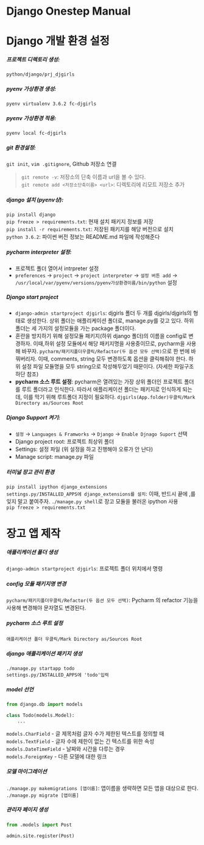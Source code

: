 <h1 class="header"><span>Django Onestep Manual</span></h1> 



# Django 개발 환경 설정 

##### 프로젝트 디렉토리 생성: 
`python/django/prj_djgirls`  

##### pyenv 가상환경 생성: 
`pyenv virtualenv 3.6.2 fc-djgirls`  

##### pyenv 가상환경 적용: 
`pyenv local fc-djgirls`  

##### git 환경설정: 
`git init`, `vim .gitignore`, Github 저장소 연결  

> `git remote -v`: 저장소의 단축 이름과 url을 볼 수 있다.  
`git remote add <저장소단축이름> <url>`: 디렉토리에 리모트 저장소 추가 

##### django 설치 (pyenv상):  
`pip install django`  
`pip freeze > requirements.txt`: 현재 설치 패키지 정보를 저장  
`pip install -r requirements.txt`: 저장된 패키지를 해당 버전으로 설치  
`python 3.6.2`: 파이썬 버전 정보는 README.md 파일에 작성해준다  

##### pycharm interpreter 설정: 
- 프로젝트 폴더 열어서 intrpreter 설정  
- `preferences` &rarr; `project` &rarr; `project interpreter` &rarr; `설정 버튼 add` &rarr; `/usr/local/var/pyenv/versions/pyenv가상환경이름/bin/python` 설정  

##### Django start project
- `django-admin startproject djgirls`: djgirls 폴더 두 개를 djgirls/djgirls의 형태로 생성한다. 상위 폴더는 애플리케이션 폴더로, manage.py를 갖고 있다. 하위 폴더는 세 가지의 설정모듈을 가는 package 폴더이다.  
- 혼란을 방지하기 위해 설정모듈 패키지(하위 django 폴더)의 이름을 config로 변경하자. 이때,하위 설정 모듈에서 해당 패키지명을 사용중이므로, pycharm을 사용해 바꾸자. `pycharm/패키지폴더우클릭/Refactor(두 옵션 모두 선택)`으로 한 번에 바꿔버리자. 이때, comments, string 모두 변경하도록 옵션을 클릭해줘야 한다. 하위 설정 파일 모듈명을 모두 string으로 작성해두었기 때문이다. (자세한 파일구조 하단 참조)
- **pycharm 소스 루트 설정**: pycharm은 열려있는 가장 상위 폴더인 프로젝트 폴더를 루트 폴더라고 인식한다. 따라서 애플리케이션 폴더는 패키지로 인식하게 되는데, 이를 막기 위해 루트폴더 지정이 필요하다. `djgirls(App.folder)우클릭/Mark Directory as/Sources Root`

##### Django Support 켜기: 
- `설정` &rarr; `Languages & Framworks` &rarr; `Django` &rarr; `Enable Djnago Suport` 선택
- Django project root: 프로젝트 최상위 폴더
- Settings: 설정 파일 (위 설정을 하고 진행해야 오류가 안 난다)
- Manage script: manage.py 파일

##### 터미널 장고 관리 환경
`pip install ipython django_extensions`  
`settings.py/INSTALLED_APPS에 django_extensions를 설치`: 이때, 반드시 끝에 ,를 잊지 말고 붙여주자. `./manage.py shell`로 장고 모듈을 불러온 ipython 사용  
`pip freeze > requirements.txt`  


# 장고 앱 제작

##### 애플리케이션 폴더 생성
`django-admin startproject djgirls`: 프로젝트 폴더 위치에서 명령

##### config 모듈 패키지명 변경
`pycharm/패키지폴더우클릭/Refactor(두 옵션 모두 선택)`: Pycharm 의 refactor 기능을 사용해 변경해야 문자열도 변경된다. 

##### pycharm 소스 루트 설정
`애플리케이션 폴더 우클릭/Mark Directory as/Sources Root`

##### django 애플리케이션 패키지 생성
`./manage.py startapp todo`  
`settings.py/INSTALLED_APPS에 'todo'입력`  

##### model 선언

```python
from django.db import models

class Todo(models.Model):
	...
```
  
`models.CharField` - 글 제목처럼 글자 수가 제한된 텍스트를 정의할 때 
`models.TextField` - 글자 수에 제한이 없는 긴 텍스트를 위한 속성
`models.DateTimeField` - 날짜와 시간을 다루는 경우  
`models.ForeignKey` - 다른 모델에 대한 링크  

##### 모델 마이그레이션
`./manage.py makemigrations [앱이름]`: 앱이름을 생략하면 모든 앱을 대상으로 한다.  
`./manage.py migrate [앱이름]`

##### 관리자 페이지 생성
```python
from .models import Post 

admin.site.register(Post)
```